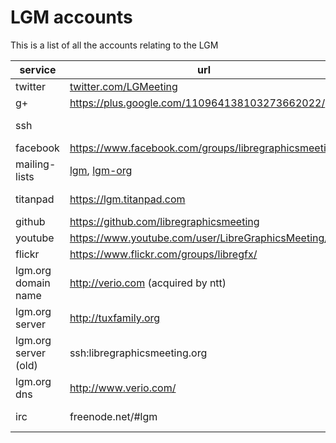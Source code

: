 # LGM accounts

This is a list of all the accounts relating to the LGM

|service         |url  |managers |members |
|---             |---  |---      |---     |
|twitter |[twitter.com/LGMeeting](https://twitter.com/LGMeeting) |ale |julien |
|g+      |https://plus.google.com/110964138103273662022/ |ale |julien |
|ssh     | |ale, camille| |
|facebook | https://www.facebook.com/groups/libregraphicsmeeting |ale | |
|mailing-lists | [lgm](http://lists.freedesktop.org/mailman/listinfo/libre-graphics-meeting), [lgm-org](http://lists.freedesktop.org/mailman/listinfo/libre-graphics-meeting-org) |ale |  |
|titanpad |https://lgm.titanpad.com |ale, camille|all IT + some communication|
|github |https://github.com/libregraphicsmeeting |ale |IT |
|youtube |https://www.youtube.com/user/LibreGraphicsMeeting/| g+| |
|flickr |https://www.flickr.com/groups/libregfx/ |manuel | |
|lgm.org domain name |http://verio.com (acquired by ntt) |louis | |
|lgm.org server |http://tuxfamily.org |ale|manuel (greyscale) |
|lgm.org server (old) |ssh:libregraphicsmeeting.org |ale| |
|lgm.org dns |http://www.verio.com/ |ale, louis| |
|irc |freenode.net/#lgm |ale |most of the scribus team |
